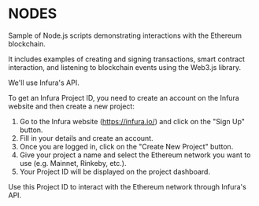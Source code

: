 # NODES

Sample of Node.js scripts demonstrating interactions with the Ethereum blockchain. 

It includes examples of creating and signing transactions, smart contract interaction, and listening to blockchain events using the Web3.js library.

We'll use Infura's API.

To get an Infura Project ID, you need to create an account on the Infura website and then create a new project:

1. Go to the Infura website (https://infura.io/) and click on the "Sign Up" button.
2. Fill in your details and create an account.
3. Once you are logged in, click on the "Create New Project" button.
4. Give your project a name and select the Ethereum network you want to use (e.g. Mainnet, Rinkeby, etc.).
5. Your Project ID will be displayed on the project dashboard.

Use this Project ID to interact with the Ethereum network through Infura's API.
